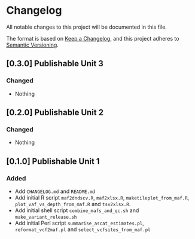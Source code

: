 # Changelog
All notable changes to this project will be documented in this file.

The format is based on [Keep a Changelog](https://keepachangelog.com/en/1.0.0/),
and this project adheres to [Semantic Versioning](https://semver.org/spec/v2.0.0.html).

## [0.3.0] Publishable Unit 3
### Changed
- Nothing

## [0.2.0] Publishable Unit 2
### Changed
- Nothing

## [0.1.0] Publishable Unit 1
### Added
- Add `CHANGELOG.md` and `README.md`
- Add initial R script `maf2dndscv.R`, `maf2xlsx.R`, `maketileplot_from_maf.R`,
`plot_vaf_vs_depth_from_maf.R` and `tsv2xlsx.R`.
- Add initial shell script `combine_mafs_and_qc.sh` and `make_variant_release.sh`
- Add initial Perl script `summarise_ascat_estimates.pl`, `reformat_vcf2maf.pl` and `select_vcfsites_from_maf.pl`
